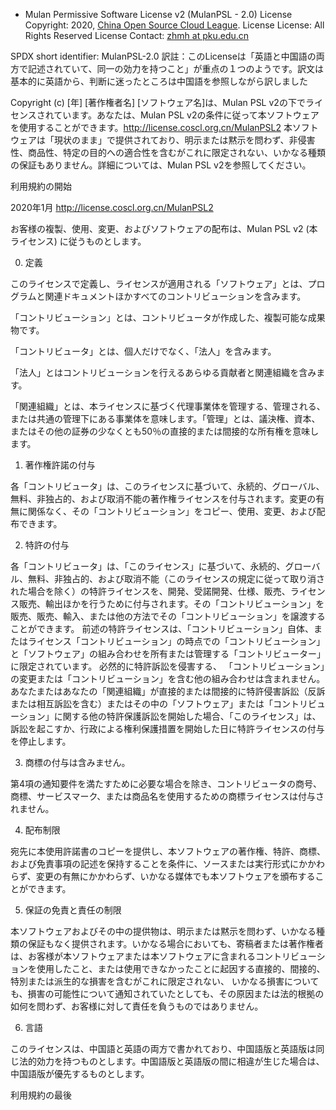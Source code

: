 * Mulan Permissive Software License v2 (MulanPSL - 2.0)
License Copyright: 2020, [China Open Source Cloud League](http://www.coscl.org.cn/).
License License: All Rights Reserved
License Contact: [zhmh at pku.edu.cn](zhmh@pku.edu.cn)

SPDX short identifier: MulanPSL-2.0
訳註：このLicenseは「英語と中国語の両方で記述されていて、同一の効力を持つこと」が重点の１つのようです。訳文は基本的に英語から、判断に迷ったところは中国語を参照しながら訳しました

Copyright (c) [年] [著作権者名] [ソフトウェア名]は、Mulan PSL v2の下でライセンスされています。あなたは、Mulan PSL v2の条件に従って本ソフトウェアを使用することができます。http://license.coscl.org.cn/MulanPSL2 本ソフトウェアは「現状のまま」で提供されており、明示または黙示を問わず、非侵害性、商品性、特定の目的への適合性を含むがこれに限定されない、いかなる種類の保証もありません。詳細については、Mulan PSL v2を参照してください。

利用規約の開始

2020年1月 http://license.coscl.org.cn/MulanPSL2

お客様の複製、使用、変更、およびソフトウェアの配布は、Mulan PSL v2 (本ライセンス) に従うものとします。

0. 定義

このライセンスで定義し、ライセンスが適用される「ソフトウェア」とは、プログラムと関連ドキュメントほかすべてのコントリビューションを含みます。

「コントリビューション」とは、コントリビュータが作成した、複製可能な成果物です。

「コントリビュータ」とは、個人だけでなく、「法人」を含みます。

「法人」とはコントリビューションを行えるあらゆる貢献者と関連組織を含みます。

「関連組織」とは、本ライセンスに基づく代理事業体を管理する、管理される、または共通の管理下にある事業体を意味します。「管理」とは、議決権、資本、またはその他の証券の少なくとも50％の直接的または間接的な所有権を意味します。


1. 著作権許諾の付与

各「コントリビュータ」は、このライセンスに基づいて、永続的、グローバル、無料、非独占的、および取消不能の著作権ライセンスを付与されます。変更の有無に関係なく、その「コントリビューション」をコピー、使用、変更、および配布できます。

2. 特許の付与

各「コントリビュータ」は、「このライセンス」に基づいて、永続的、グローバル、無料、非独占的、および取消不能（このライセンスの規定に従って取り消された場合を除く）の特許ライセンスを、開発、受諾開発、仕様、販売、ライセンス販売、輸出ほかを行うために付与されます。その「コントリビューション」を販売、販売、輸入、または他の方法でその「コントリビューション」を譲渡することができます。 前述の特許ライセンスは、「コントリビューション」自体、またはライセンス「コントリビューション」の時点での「コントリビューション」と「ソフトウェア」の組み合わせを所有または管理する「コントリビューター」に限定されています。
必然的に特許訴訟を侵害する、 「コントリビューション」の変更または「コントリビューション」を含む他の組み合わせは含まれません。
 あなたまたはあなたの「関連組織」が直接的または間接的に特許侵害訴訟（反訴または相互訴訟を含む）またはその中の「ソフトウェア」または「コントリビューション」に関する他の特許保護訴訟を開始した場合、「このライセンス」は、訴訟を起こすか、行政による権利保護措置を開始した日に特許ライセンスの付与を停止します。

3. 商標の付与は含みません。

第4項の通知要件を満たすために必要な場合を除き、コントリビュータの商号、商標、サービスマーク、または商品名を使用するための商標ライセンスは付与されません。

4. 配布制限

宛先に本使用許諾書のコピーを提供し、本ソフトウェアの著作権、特許、商標、および免責事項の記述を保持することを条件に、ソースまたは実行形式にかかわらず、変更の有無にかかわらず、いかなる媒体でも本ソフトウェアを頒布することができます。

5. 保証の免責と責任の制限

本ソフトウェアおよびその中の提供物は、明示または黙示を問わず、いかなる種類の保証もなく提供されます。いかなる場合においても、寄稿者または著作権者は、お客様が本ソフトウェアまたは本ソフトウェアに含まれるコントリビューションを使用したこと、または使用できなかったことに起因する直接的、間接的、特別または派生的な損害を含むがこれに限定されない、 いかなる損害についても、損害の可能性について通知されていたとしても、その原因または法的根拠の如何を問わず、お客様に対して責任を負うものではありません。

6. 言語

このライセンスは、中国語と英語の両方で書かれており、中国語版と英語版は同じ法的効力を持つものとします。中国語版と英語版の間に相違が生じた場合は、中国語版が優先するものとします。

利用規約の最後